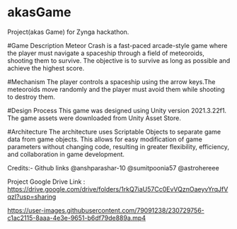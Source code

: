 # akasGame
Project(akas Game) for Zynga hackathon.

#Game Description
Meteor Crash is a fast-paced arcade-style game where the player must navigate a spaceship through a field of meteoroids, shooting them to survive. The objective is to
survive as long as possible and achieve the highest score.

#Mechanism
The player controls a spaceship using the arrow keys.The meteoroids move randomly and the player must avoid them while shooting to destroy them. 

#Design Process
This game was designed using Unity version 2021.3.22f1. The game assets were downloaded from Unity Asset Store.

#Architecture
The architecture uses Scriptable Objects to separate game data from game objects. This allows for easy modification of game parameters without changing code, resulting in greater flexibility, efficiency, and collaboration in game development.

Credits:-
Github links
@anshparashar-10
@sumitpoonia57
@astrohereee

Project Google Drive Link : https://drive.google.com/drive/folders/1rkQ7iaU57Cc0EvVQznOaeyvYrqJfVqzI?usp=sharing


https://user-images.githubusercontent.com/79091238/230729756-c1ac2115-8aaa-4e3e-9651-b6df79de889a.mp4
